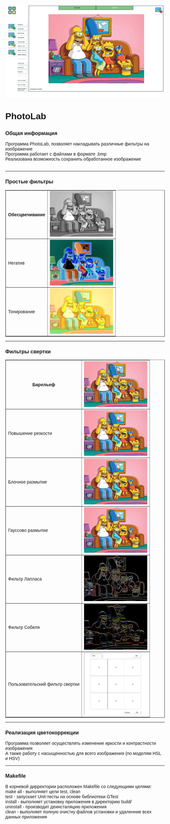 <!DOCTYPE html>
<html>
<font face="Arial">
<p align="center"><img src="https://github.com/AlNigmat/PhotoLab/blob/main/imgs/1.png" width="700" alt="Screenshot"></p>
<h1>
    <p>PhotoLab</p>
</h1>
<body>
    <h3>
        <p>Общая информация
    </h3>
    </p>
    <p>
        Программа PhotoLab, позволяет накладывать различные фильтры на изображение <br>
        Программа работает с файлами в формате .bmp <br>
        Реализована возможность сохранить обработанное изображение <br>
        <br>
    </p>
    <hr style="border: 2px;">
    <h3>
        <p>Простые фильтры
    </h3>
    </p>
    <table border="1">
        <tr>
            <th>Обесцвечивание</td>
        <td><img src="https://github.com/AlNigmat/PhotoLab/blob/main/imgs/2.png" width="200" alt="Обесцвечивание"></td>
        </tr>
        <tr>
            <td>Негатив</td>
        <td><img src="https://github.com/AlNigmat/PhotoLab/blob/main/imgs/3.png" width="200" alt="Негатив"></td>
        </tr>
        <tr>
            <td>Тонирование</td>
        <td><img src="https://github.com/AlNigmat/PhotoLab/blob/main/imgs/4.png" width="200" alt="Тонирование"></td>
        </tr>
    </table>
    </p>
    <hr style="border: 2px;">
    <h3>    
        <p>Фильтры свертки
    </h3>
    </p>
    <table border="1">
        <tr>
            <th>Барельеф</td>
        <th><img src="https://github.com/AlNigmat/PhotoLab/blob/main/imgs/5.png" width="200" alt="Барельеф"></td>
        </tr>
        <tr>
            <td>Повышение резкости</td>
        <td><img src="https://github.com/AlNigmat/PhotoLab/blob/main/imgs/6.png" width="200" alt="Повышение резкости"></td>
        </tr>
        <tr>
            <td>Блочное размытие</td>
        <td><img src="https://github.com/AlNigmat/PhotoLab/blob/main/imgs/7.png" width="200" alt="Блочное размытие"></td>
        </tr>
        <tr>
            <td>Гауссово размытие</td>
        <td><img src="https://github.com/AlNigmat/PhotoLab/blob/main/imgs/8.png" width="200" alt="Гауссово размытие"></td>
        </tr>
        <tr>
            <td>Фильтр Лапласа</td>
        <td><img src="https://github.com/AlNigmat/PhotoLab/blob/main/imgs/9.png" width="200" alt="Фильтр Лапласа"></td>
        </tr>
        <tr>
            <td>Фильтр Собеля</td>
        <td><img src="https://github.com/AlNigmat/PhotoLab/blob/main/imgs/10.png" width="200" alt="Фильтр Собеля"></td>
        </tr>
        <tr>
            <td>Пользовательский фильтр свертки</td>
        <td><img src="https://github.com/AlNigmat/PhotoLab/blob/main/imgs/11.png" width="200" alt="Пользовательский фильтр свертки"></td>
        </tr>
    </table>
    <hr style="border: 2px;">
    <h3>
        <p>Реализация цветокоррекции
    </h3>
    </p>
    <p>
        Программа позволяет осуществлять изменение яркости и контрастности изображения <br>
        А также работу с насыщенностью для всего изображения (по моделям HSL и HSV) <br>
    </p>
    <hr style="border: 2px;">
    <h3>
        <p>Makefile
    </h3>
    </p>
    <p>
        В корневой дирректории расположен Makefile со следующими целями: <br>
        make all - выполняет цели test, clean <br>
        test - запускает Unit-тесты на основе библиотеки GTest <br>
        install - выполняет установку приложения в директорию build/ <br>
        uninstall - производит деинсталяцию приложения <br>
        clean - выполняет полную очистку файлов установки и удаленние всех данных приложения <br>
    </p>
</body>

</html>
